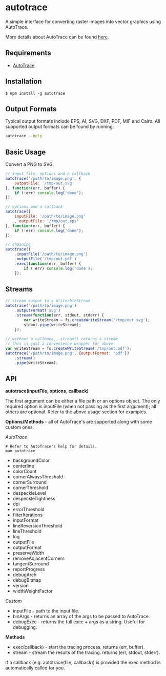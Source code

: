 autotrace
========

A simple interface for converting raster images into vector graphics using AutoTrace.

More details about AutoTrace can be found [here][1].


Requirements
--------

* [AutoTrace][1]


Installation
--------

    $ npm install -g autotrace


Output Formats
--------
Typical output formats include EPS, AI, SVG, DXF, PDF, MIF and Cairo. All supported output formats can be found by running;

```sh
autotrace --help
```

Basic Usage
--------
Convert a PNG to SVG.

```javascript
// input file, options and a callback
autotrace('/path/to/image.png', {
	outputFile: '/tmp/out.svg'
}, function(err, buffer) {
	if (!err) console.log('done');
});

// options and a callback
autotrace({
	inputFile: '/path/to/image.png'
	, outputFile: '/tmp/out.eps'
}, function(err, buffer) {
	if (!err) console.log('done');
});

// chaining
autotrace()
	.inputFile('/path/to/image.png')
	.outputFile('/tmp/out.pdf')
	.exec(function(err, buffer) {
		if (!err) console.log('done');
	});
```

Streams
--------
```javascript
// stream output to a WriteableStream
autotrace('/path/to/image.png')
	.outputFormat('svg')
	.stream(function(err, stdout, stderr) {
		var writeStream = fs.createWriteStream('/tmp/out.svg');
  		stdout.pipe(writeStream);
	});
	
// without a callback, .stream() returns a stream
// this is just a convenience wrapper for above.
var writeStream = fs.createWriteStream('/tmp/out.pdf');
autotrace('/path/to/image.png', {outputFormat: 'pdf'})
	.stream()
	.pipe(writeStream);
```

API
--------

**autotrace(inputFile, options, callback)**

The first argument can be either a file path or an options object. The only required option is inputFile (when not passing as the first argument); all others are optional. Refer to the above usage section for examples.

**Options/Methods** - all of AutoTrace's are supported along with some custom ones.

*AutoTrace*

    # Refer to AutoTrace's help for details.
    man autotrace

 * backgroundColor
 * centerline
 * colorCount
 * cornerAlwaysThreshold
 * cornerSurround
 * cornerThreshold
 * despeckleLevel
 * despeckleTightness
 * dpi
 * errorThreshold
 * filterIterations
 * inputFormat
 * lineReversionThreshold
 * lineThreshold
 * log
 * outputFile
 * outputFormat
 * preserveWidth
 * removeAdjacentCorners
 * tangentSurround
 * reportProgress
 * debugArch
 * debugBitmap
 * version
 * widthWeightFactor

*Custom*

* inputFile - path to the input file.
* binArgs - returns an array of the args to be passed to AutoTrace.
* debugExec - returns the full exec + args as a string. Useful for debugging.

**Methods**
 * exec(callback) - start the tracing process. returns (err, buffer).
 * stream - stream the results of the tracing. returns (err, stdout, stderr).

If a callback (e.g. autotrace(file, callback)) is provided the exec method is automatically called for you.
 
  [1]: http://autotrace.sourceforge.net/